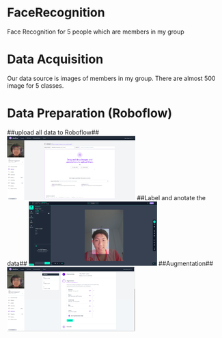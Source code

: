 # FaceRecognition
 Face Recognition for 5 people which are members in my group
 
# Data Acquisition
 Our data source is images of members in my group. There are almost 500 image for 5 classes.

# Data Preparation (Roboflow)

##upload all data to Roboflow##
<img
  src="/Readme_md/upload2roboflow.png"
  alt="Alt text"
  title="Optional title"
  style="display: inline-block; margin: 0 auto; max-width: 300px">
##Label and anotate the data##
<img
  src="/Readme_md/anotation.png"
  alt="Alt text"
  title="Optional title"
  style="display: inline-block; margin: 0 auto; max-width: 300px">
##Augmentation##
<img
  src="/Readme_md/augmentation.png"
  alt="Alt text"
  title="Optional title"
  style="display: inline-block; margin: 0 auto; max-width: 300px">
